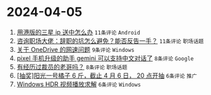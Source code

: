 # 2024-04-05

1. [用港版的三星 ip 送中怎么办](https://www.v2ex.com/t/1029811) `11条评论` `Android`
1. [咨询职场大佬：辞职的坑怎么避免？能否反告一手？](https://www.v2ex.com/t/1029810) `11条评论` `职场话题`
1. [关于 OneDrive 的网速问题](https://www.v2ex.com/t/1029808) `9条评论` `Windows`
1. [pixel 手机升级的助手 gemini 可以支持中文对话了](https://www.v2ex.com/t/1029796) `8条评论` `Google`
1. [有经历过裁员的老哥吗？](https://www.v2ex.com/t/1029794) `8条评论` `职场话题`
1. [[抽奖]阳光一号橘子 6 斤，截止 4 月 6 日， 20 点开抽](https://www.v2ex.com/t/1029817) `6条评论` `推广`
1. [Windows HDR 视频播放求解](https://www.v2ex.com/t/1029793) `6条评论` `Windows`
